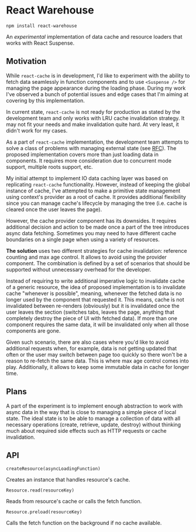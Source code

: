# React Warehouse

    npm install react-warehouse

An _experimental_ implementation of data cache and resource loaders that works
with React Suspense.

## Motivation

While `react-cache` is in development, I'd like to experiment with the ability
to fetch data seamlessly in function components and to use `<Suspense />` for
managing the page appearance during the loading phase. During my work I've
observed a bunch of potential issues and edge cases that I'm aiming at covering
by this implementation.

In current state, `react-cache` is not ready for production as stated by the
development team and only works with LRU cache invalidation strategy. It may
not fit your needs and make invalidation quite hard. At very least, it didn't
work for my cases.

As a part of `react-cache` implementation, the development team attempts to
solve a class of problems with managing external state (see [RFC][write-rfc]).
The proposed implementation covers more than just loading data in components.
It requires more consideration due to concurrent mode support, multiple roots
support, etc.

My initial attempt to implement IO data caching layer was based on replicating
`react-cache` functionality. However, instead of keeping the global instance of
cache, I've attempted to make a primitive state management using context's
provider as a root of cache. It provides additional flexibility since you can
manage cache's lifecycle by managing the tree (i.e. cache is cleared once the
user leaves the page).

However, the cache provider component has its downsides. It requires additional
decision and action to be made once a part of the tree introduces async data
fetching. Sometimes you may need to have different cache boundaries on a single
page when using a variety of resources.

**The solution** uses two different strategies for cache invalidation: reference
counting and max age control. It allows to avoid using the provider component.
The combination is defined by a set of scenarios that should be supported
without unnecessary overhead for the developer.

<data is often inconsistent due to multi user apps>

Instead of requiring to write additional imperative logic to invalidate cache of
a generic resource, the idea of proposed implementation is to invalidate cache
"whenever is possible", meaning, whenever the fetched data is no longer used by
the component that requested it. This means, cache is not invalidated between
re-renders (obviously) but it is invalidated once the user leaves the section
(switches tabs, leaves the page, anything that completely destroy the piece of
UI with fetched data). If more than one component requires the same data, it
will be invalidated only when all those components are gone.

Given such scenario, there are also cases where you'd like to avoid additional
requests when, for example, data is not getting updated that often or the user
may switch between page too quickly so there won't be a reason to re-fetch the
same data. This is where max age control comes into play. Additionally, it
allows to keep some immutable data in cache for longer time.

## Plans

A part of the experiment is to implement enough abstraction to work with async
data in the way that is close to managing a simple piece of local state.
The ideal state is to be able to manage a collection of data with all necessary
operations (create, retrieve, update, destroy) without thinking much about
required side effects such as HTTP requests or cache invalidation.

## API

    createResource(asyncLoadingFunction)

Creates an instance that handles resource's cache.

    Resource.read(resourceKey)

Reads from resource's cache or calls the fetch function.

    Resource.preload(resourceKey)

Calls the fetch function on the background if no cache available.

[write-rfc]: https://github.com/acdlite/rfcs/blob/context-write/text/0000-context-write.md
